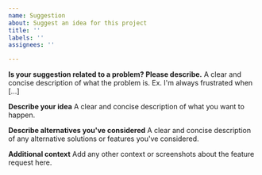 ```yaml
---
name: Suggestion
about: Suggest an idea for this project
title: ''
labels: ''
assignees: ''

---
```


**Is your suggestion related to a problem? Please describe.**
A clear and concise description of what the problem is. Ex. I'm always frustrated when [...]

**Describe your idea**
A clear and concise description of what you want to happen.

**Describe alternatives you've considered**
A clear and concise description of any alternative solutions or features you've considered.

**Additional context**
Add any other context or screenshots about the feature request here.

